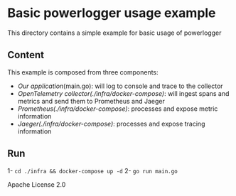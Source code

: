 # Basic powerlogger usage example 

This directory contains a simple example for basic usage of powerlogger 

## Content
This example is composed from three components:
- *Our application*(main.go): will log to console and trace to the collector 
- *OpenTelemetry collector(./infra/docker-compose)*: will ingest spans and metrics and send them to Prometheus and Jaeger
- *Prometheus(./infra/docker-compose)*: processes and expose metric information
- *Jaeger(./infra/docker-compose)*: processes and expose tracing information 

## Run
1- ```cd ./infra && docker-compose up -d```
2- ```go run main.go```

Apache License 2.0
